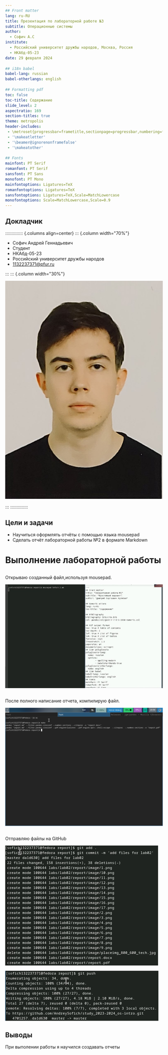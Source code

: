 ```yaml
---
## Front matter
lang: ru-RU
title: Презентация по лабораторной работе №3
subtitle: Операционные системы
author:
  - Софич А.С
institute:
  - Российский университет дружбы народов, Москва, Россия
  - НКАбд-05-23
date: 29 февраля 2024

## i18n babel
babel-lang: russian
babel-otherlangs: english

## Formatting pdf
toc: false
toc-title: Содержание
slide_level: 2
aspectratio: 169
section-titles: true
theme: metropolis
header-includes:
 - \metroset{progressbar=frametitle,sectionpage=progressbar,numbering=fraction}
 - '\makeatletter'
 - '\beamer@ignorenonframefalse'
 - '\makeatother'

## Fonts
mainfont: PT Serif
romanfont: PT Serif
sansfont: PT Sans
monofont: PT Mono
mainfontoptions: Ligatures=TeX
romanfontoptions: Ligatures=TeX
sansfontoptions: Ligatures=TeX,Scale=MatchLowercase
monofontoptions: Scale=MatchLowercase,Scale=0.9
---
```



## Докладчик

:::::::::::::: {.columns align=center}
::: {.column width="70%"}

  * Софич Андрей Геннадьевич
  * Студент
  * НКАбд-05-23
  * Российский университет дружбы народов
  * [1132237371@pfur.ru](mailto:1132237371@rudn.ru)

:::
::: {.column width="30%"}

![](./image/5.jpg)

:::
::::::::::::::


## Цели и задачи

- Научиться оформлять отчёты с помощью языка mousepad
- Сделать отчёт лабораторной работы №2 в формате Markdown



# Выполнение лабораторной работы

## 

Открываю созданный файл,используя mousepad.

![Редактирование](image/1.png)

## 

После полного написание отчета, компилирую файл.

![Компиляция](image/2.png)

## 

Отправляю файлы на GitHub

![Отправка](image/3.png)

![Отправка](image/4.png)


## Выводы

При выполении работы я научился создавать отчеты







